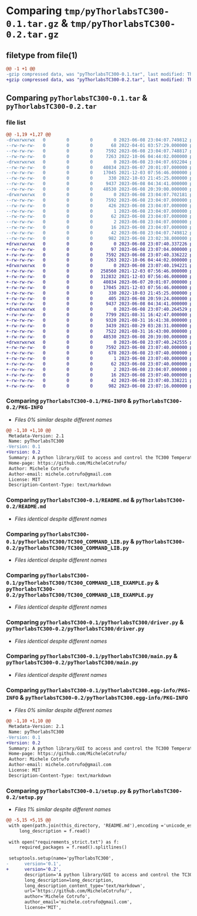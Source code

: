 # Comparing `tmp/pyThorlabsTC300-0.1.tar.gz` & `tmp/pyThorlabsTC300-0.2.tar.gz`

## filetype from file(1)

```diff
@@ -1 +1 @@
-gzip compressed data, was "pyThorlabsTC300-0.1.tar", last modified: Thu Jun  8 23:04:07 2023, max compression
+gzip compressed data, was "pyThorlabsTC300-0.2.tar", last modified: Thu Jun  8 23:07:40 2023, max compression
```

## Comparing `pyThorlabsTC300-0.1.tar` & `pyThorlabsTC300-0.2.tar`

### file list

```diff
@@ -1,19 +1,27 @@
-drwxrwxrwx   0        0        0        0 2023-06-08 23:04:07.749812 pyThorlabsTC300-0.1/
--rw-rw-rw-   0        0        0       68 2022-04-01 03:57:29.000000 pyThorlabsTC300-0.1/MANIFEST.in
--rw-rw-rw-   0        0        0     7592 2023-06-08 23:04:07.748817 pyThorlabsTC300-0.1/PKG-INFO
--rw-rw-rw-   0        0        0     7263 2022-10-06 04:44:02.000000 pyThorlabsTC300-0.1/README.md
-drwxrwxrwx   0        0        0        0 2023-06-08 23:04:07.692204 pyThorlabsTC300-0.1/pyThorlabsTC300/
--rw-rw-rw-   0        0        0    40834 2023-06-07 20:01:07.000000 pyThorlabsTC300-0.1/pyThorlabsTC300/TC300_COMMAND_LIB.py
--rw-rw-rw-   0        0        0    17045 2021-12-03 07:56:46.000000 pyThorlabsTC300-0.1/pyThorlabsTC300/TC300_COMMAND_LIB_EXAMPLE.py
--rw-rw-rw-   0        0        0      330 2022-10-03 21:45:25.000000 pyThorlabsTC300-0.1/pyThorlabsTC300/__init__.py
--rw-rw-rw-   0        0        0     9437 2023-06-08 04:34:41.000000 pyThorlabsTC300-0.1/pyThorlabsTC300/driver.py
--rw-rw-rw-   0        0        0    48530 2023-06-08 20:39:00.000000 pyThorlabsTC300-0.1/pyThorlabsTC300/main.py
-drwxrwxrwx   0        0        0        0 2023-06-08 23:04:07.702181 pyThorlabsTC300-0.1/pyThorlabsTC300.egg-info/
--rw-rw-rw-   0        0        0     7592 2023-06-08 23:04:07.000000 pyThorlabsTC300-0.1/pyThorlabsTC300.egg-info/PKG-INFO
--rw-rw-rw-   0        0        0      426 2023-06-08 23:04:07.000000 pyThorlabsTC300-0.1/pyThorlabsTC300.egg-info/SOURCES.txt
--rw-rw-rw-   0        0        0        1 2023-06-08 23:04:07.000000 pyThorlabsTC300-0.1/pyThorlabsTC300.egg-info/dependency_links.txt
--rw-rw-rw-   0        0        0       62 2023-06-08 23:04:07.000000 pyThorlabsTC300-0.1/pyThorlabsTC300.egg-info/entry_points.txt
--rw-rw-rw-   0        0        0        2 2023-06-08 23:04:07.000000 pyThorlabsTC300-0.1/pyThorlabsTC300.egg-info/not-zip-safe
--rw-rw-rw-   0        0        0       16 2023-06-08 23:04:07.000000 pyThorlabsTC300-0.1/pyThorlabsTC300.egg-info/top_level.txt
--rw-rw-rw-   0        0        0       42 2023-06-08 23:04:07.749812 pyThorlabsTC300-0.1/setup.cfg
--rw-rw-rw-   0        0        0      982 2023-06-08 23:02:38.000000 pyThorlabsTC300-0.1/setup.py
+drwxrwxrwx   0        0        0        0 2023-06-08 23:07:40.337226 pyThorlabsTC300-0.2/
+-rw-rw-rw-   0        0        0       97 2023-06-08 23:07:04.000000 pyThorlabsTC300-0.2/MANIFEST.in
+-rw-rw-rw-   0        0        0     7592 2023-06-08 23:07:40.336222 pyThorlabsTC300-0.2/PKG-INFO
+-rw-rw-rw-   0        0        0     7263 2022-10-06 04:44:02.000000 pyThorlabsTC300-0.2/README.md
+drwxrwxrwx   0        0        0        0 2023-06-08 23:07:40.194221 pyThorlabsTC300-0.2/pyThorlabsTC300/
+-rw-rw-rw-   0        0        0   258560 2021-12-03 07:56:46.000000 pyThorlabsTC300-0.2/pyThorlabsTC300/TC300COMMANDLIB_win32.dll
+-rw-rw-rw-   0        0        0   312832 2021-12-03 07:56:46.000000 pyThorlabsTC300-0.2/pyThorlabsTC300/TC300COMMANDLIB_win64.dll
+-rw-rw-rw-   0        0        0    40834 2023-06-07 20:01:07.000000 pyThorlabsTC300-0.2/pyThorlabsTC300/TC300_COMMAND_LIB.py
+-rw-rw-rw-   0        0        0    17045 2021-12-03 07:56:46.000000 pyThorlabsTC300-0.2/pyThorlabsTC300/TC300_COMMAND_LIB_EXAMPLE.py
+-rw-rw-rw-   0        0        0      330 2022-10-03 21:45:25.000000 pyThorlabsTC300-0.2/pyThorlabsTC300/__init__.py
+-rw-rw-rw-   0        0        0      405 2023-06-08 20:59:24.000000 pyThorlabsTC300-0.2/pyThorlabsTC300/config.json
+-rw-rw-rw-   0        0        0     9437 2023-06-08 04:34:41.000000 pyThorlabsTC300-0.2/pyThorlabsTC300/driver.py
+drwxrwxrwx   0        0        0        0 2023-06-08 23:07:40.264529 pyThorlabsTC300-0.2/pyThorlabsTC300/graphics/
+-rw-rw-rw-   0        0        0     7799 2021-08-31 16:42:47.000000 pyThorlabsTC300-0.2/pyThorlabsTC300/graphics/pause.png
+-rw-rw-rw-   0        0        0     9320 2021-08-31 16:41:38.000000 pyThorlabsTC300-0.2/pyThorlabsTC300/graphics/play.png
+-rw-rw-rw-   0        0        0     3439 2021-08-29 03:28:31.000000 pyThorlabsTC300-0.2/pyThorlabsTC300/graphics/refresh.png
+-rw-rw-rw-   0        0        0     7522 2021-08-31 16:43:00.000000 pyThorlabsTC300-0.2/pyThorlabsTC300/graphics/stop.png
+-rw-rw-rw-   0        0        0    48530 2023-06-08 20:39:00.000000 pyThorlabsTC300-0.2/pyThorlabsTC300/main.py
+drwxrwxrwx   0        0        0        0 2023-06-08 23:07:40.242555 pyThorlabsTC300-0.2/pyThorlabsTC300.egg-info/
+-rw-rw-rw-   0        0        0     7592 2023-06-08 23:07:40.000000 pyThorlabsTC300-0.2/pyThorlabsTC300.egg-info/PKG-INFO
+-rw-rw-rw-   0        0        0      678 2023-06-08 23:07:40.000000 pyThorlabsTC300-0.2/pyThorlabsTC300.egg-info/SOURCES.txt
+-rw-rw-rw-   0        0        0        1 2023-06-08 23:07:40.000000 pyThorlabsTC300-0.2/pyThorlabsTC300.egg-info/dependency_links.txt
+-rw-rw-rw-   0        0        0       62 2023-06-08 23:07:40.000000 pyThorlabsTC300-0.2/pyThorlabsTC300.egg-info/entry_points.txt
+-rw-rw-rw-   0        0        0        2 2023-06-08 23:04:07.000000 pyThorlabsTC300-0.2/pyThorlabsTC300.egg-info/not-zip-safe
+-rw-rw-rw-   0        0        0       16 2023-06-08 23:07:40.000000 pyThorlabsTC300-0.2/pyThorlabsTC300.egg-info/top_level.txt
+-rw-rw-rw-   0        0        0       42 2023-06-08 23:07:40.338221 pyThorlabsTC300-0.2/setup.cfg
+-rw-rw-rw-   0        0        0      982 2023-06-08 23:07:16.000000 pyThorlabsTC300-0.2/setup.py
```

### Comparing `pyThorlabsTC300-0.1/PKG-INFO` & `pyThorlabsTC300-0.2/PKG-INFO`

 * *Files 0% similar despite different names*

```diff
@@ -1,10 +1,10 @@
 Metadata-Version: 2.1
 Name: pyThorlabsTC300
-Version: 0.1
+Version: 0.2
 Summary: A python library/GUI to access and control the TC300 Temperature Controller of Thorlabs.
 Home-page: https://github.com/MicheleCotrufo/
 Author: Michele Cotrufo
 Author-email: michele.cotrufo@gmail.com
 License: MIT
 Description-Content-Type: text/markdown
```

### Comparing `pyThorlabsTC300-0.1/README.md` & `pyThorlabsTC300-0.2/README.md`

 * *Files identical despite different names*

### Comparing `pyThorlabsTC300-0.1/pyThorlabsTC300/TC300_COMMAND_LIB.py` & `pyThorlabsTC300-0.2/pyThorlabsTC300/TC300_COMMAND_LIB.py`

 * *Files identical despite different names*

### Comparing `pyThorlabsTC300-0.1/pyThorlabsTC300/TC300_COMMAND_LIB_EXAMPLE.py` & `pyThorlabsTC300-0.2/pyThorlabsTC300/TC300_COMMAND_LIB_EXAMPLE.py`

 * *Files identical despite different names*

### Comparing `pyThorlabsTC300-0.1/pyThorlabsTC300/driver.py` & `pyThorlabsTC300-0.2/pyThorlabsTC300/driver.py`

 * *Files identical despite different names*

### Comparing `pyThorlabsTC300-0.1/pyThorlabsTC300/main.py` & `pyThorlabsTC300-0.2/pyThorlabsTC300/main.py`

 * *Files identical despite different names*

### Comparing `pyThorlabsTC300-0.1/pyThorlabsTC300.egg-info/PKG-INFO` & `pyThorlabsTC300-0.2/pyThorlabsTC300.egg-info/PKG-INFO`

 * *Files 0% similar despite different names*

```diff
@@ -1,10 +1,10 @@
 Metadata-Version: 2.1
 Name: pyThorlabsTC300
-Version: 0.1
+Version: 0.2
 Summary: A python library/GUI to access and control the TC300 Temperature Controller of Thorlabs.
 Home-page: https://github.com/MicheleCotrufo/
 Author: Michele Cotrufo
 Author-email: michele.cotrufo@gmail.com
 License: MIT
 Description-Content-Type: text/markdown
```

### Comparing `pyThorlabsTC300-0.1/setup.py` & `pyThorlabsTC300-0.2/setup.py`

 * *Files 1% similar despite different names*

```diff
@@ -5,15 +5,15 @@
 with open(path.join(this_directory, 'README.md'),encoding ='unicode_escape') as f:
     long_description = f.read()
 
 with open("requirements_strict.txt") as f:
     required_packages = f.read().splitlines()
 
 setuptools.setup(name='pyThorlabsTC300',
-      version='0.1',
+      version='0.2',
       description='A python library/GUI to access and control the TC300 Temperature Controller of Thorlabs.',
       long_description=long_description,
       long_description_content_type='text/markdown',
       url='https://github.com/MicheleCotrufo/',
       author='Michele Cotrufo',
       author_email='michele.cotrufo@gmail.com',
       license='MIT',
```

